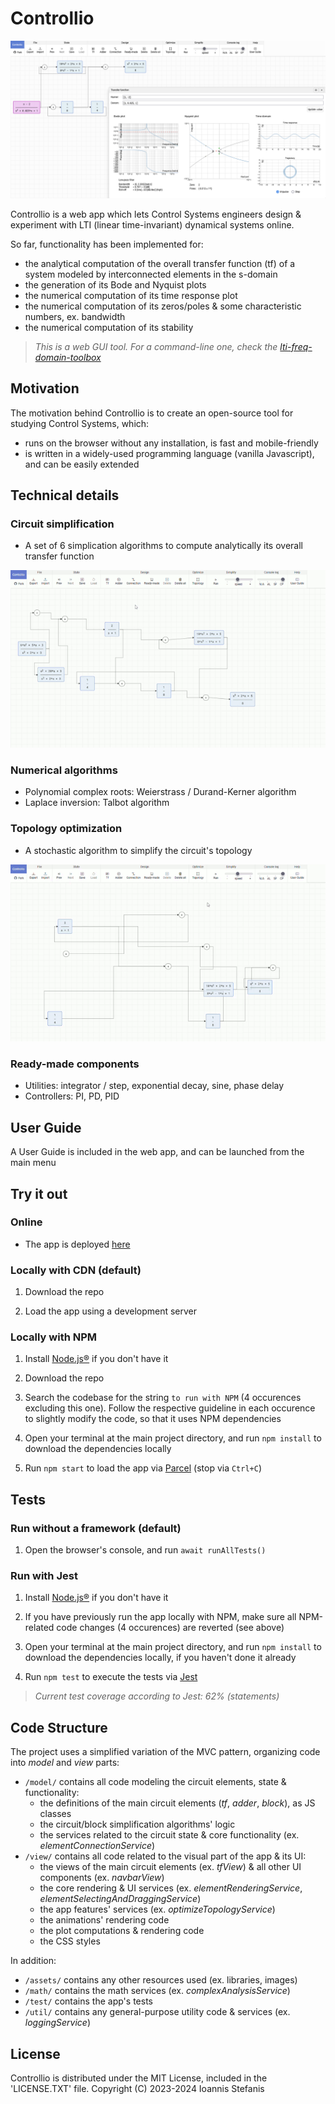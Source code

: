# Controllio

![app](https://github.com/istefanis/controllio/blob/main/assets/img/app.png)

Controllio is a web app which lets Control Systems engineers design & experiment with LTI (linear time-invariant) dynamical systems online.

So far, functionality has been implemented for:

- the analytical computation of the overall transfer function (tf) of a system modeled by interconnected elements in the s-domain
- the generation of its Bode and Nyquist plots
- the numerical computation of its time response plot
- the numerical computation of its zeros/poles & some characteristic numbers, ex. bandwidth
- the numerical computation of its stability

> _This is a web GUI tool. For a command-line one, check the [lti-freq-domain-toolbox](https://github.com/istefanis/lti-freq-domain-toolbox)_

## Motivation

The motivation behind Controllio is to create an open-source tool for studying Control Systems, which:

- runs on the browser without any installation, is fast and mobile-friendly
- is written in a widely-used programming language (vanilla Javascript), and can be easily extended

## Technical details

### Circuit simplification

- A set of 6 simplication algorithms to compute analytically its overall transfer function

![circuit simplification](https://github.com/istefanis/controllio/blob/main/assets/img/circuit-simplification.gif)

### Numerical algorithms

- Polynomial complex roots: Weierstrass / Durand-Kerner algorithm
- Laplace inversion: Talbot algorithm

### Topology optimization

- A stochastic algorithm to simplify the circuit's topology

![topology optimization](https://github.com/istefanis/controllio/blob/main/assets/img/topology-optimization.gif)

### Ready-made components

- Utilities: integrator / step, exponential decay, sine, phase delay
- Controllers: PI, PD, PID

## User Guide

A User Guide is included in the web app, and can be launched from the main menu

## Try it out

### Online

- The app is deployed [here](https://istefanis.github.io/controllio)

### Locally with CDN (default)

1. Download the repo

2. Load the app using a development server

### Locally with NPM

1. Install [Node.js®](https://nodejs.org) if you don't have it

2. Download the repo

3. Search the codebase for the string `to run with NPM` (4 occurences excluding this one). Follow the respective guideline in each occurence to slightly modify the code, so that it uses NPM dependencies

4. Open your terminal at the main project directory, and run `npm install` to download the dependencies locally

5. Run `npm start` to load the app via [Parcel](https://parceljs.org/) (stop via `Ctrl+C`)

## Tests

### Run without a framework (default)

1. Open the browser's console, and run `await runAllTests()`

### Run with Jest

1. Install [Node.js®](https://nodejs.org) if you don't have it

2. If you have previously run the app locally with NPM, make sure all NPM-related code changes (4 occurences) are reverted (see above)

3. Open your terminal at the main project directory, and run `npm install` to download the dependencies locally, if you haven't done it already

4. Run `npm test` to execute the tests via [Jest](https://jestjs.io/)

> _Current test coverage according to Jest: 62% (statements)_

## Code Structure

The project uses a simplified variation of the MVC pattern, organizing code into _model_ and _view_ parts:

- `/model/` contains all code modeling the circuit elements, state & functionality:
  - the definitions of the main circuit elements (_tf_, _adder_, _block_), as JS classes
  - the circuit/block simplification algorithms' logic
  - the services related to the circuit state & core functionality (ex. _elementConnectionService_)
- `/view/` contains all code related to the visual part of the app & its UI:
  - the views of the main circuit elements (ex. _tfView_) & all other UI components (ex. _navbarView_)
  - the core rendering & UI services (ex. _elementRenderingService_, _elementSelectingAndDraggingService_)
  - the app features' services (ex. _optimizeTopologyService_)
  - the animations' rendering code
  - the plot computations & rendering code
  - the CSS styles

In addition:

- `/assets/` contains any other resources used (ex. libraries, images)
- `/math/` contains the math services (ex. _complexAnalysisService_)
- `/test/` contains the app's tests
- `/util/` contains any general-purpose utility code & services (ex. _loggingService_)

## License

Controllio is distributed under the MIT License, included in the 'LICENSE.TXT' file.
Copyright (C) 2023-2024 Ioannis Stefanis
